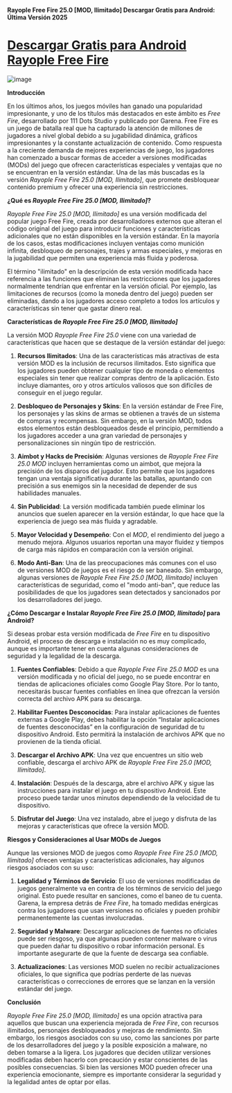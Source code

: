 **Rayople Free Fire 25.0 [MOD, Ilimitado] Descargar Gratis para Android: Última Versión 2025**

# [Descargar Gratis para Android Rayople Free Fire](https://rayople.es.modfyp.com/)

![image](https://github.com/user-attachments/assets/e869bc5d-3839-43e2-ae20-85f0001ec191)

**Introducción**

En los últimos años, los juegos móviles han ganado una popularidad impresionante, y uno de los títulos más destacados en este ámbito es *Free Fire*, desarrollado por 111 Dots Studio y publicado por Garena. Free Fire es un juego de batalla real que ha capturado la atención de millones de jugadores a nivel global debido a su jugabilidad dinámica, gráficos impresionantes y la constante actualización de contenido. Como respuesta a la creciente demanda de mejores experiencias de juego, los jugadores han comenzado a buscar formas de acceder a versiones modificadas (MODs) del juego que ofrecen características especiales y ventajas que no se encuentran en la versión estándar. Una de las más buscadas es la versión *Rayople Free Fire 25.0 [MOD, Ilimitado]*, que promete desbloquear contenido premium y ofrecer una experiencia sin restricciones.

**¿Qué es *Rayople Free Fire 25.0 [MOD, Ilimitado]*?**

*Rayople Free Fire 25.0 [MOD, Ilimitado]* es una versión modificada del popular juego Free Fire, creada por desarrolladores externos que alteran el código original del juego para introducir funciones y características adicionales que no están disponibles en la versión estándar. En la mayoría de los casos, estas modificaciones incluyen ventajas como munición infinita, desbloqueo de personajes, trajes y armas especiales, y mejoras en la jugabilidad que permiten una experiencia más fluida y poderosa. 

El término "ilimitado" en la descripción de esta versión modificada hace referencia a las funciones que eliminan las restricciones que los jugadores normalmente tendrían que enfrentar en la versión oficial. Por ejemplo, las limitaciones de recursos (como la moneda dentro del juego) pueden ser eliminadas, dando a los jugadores acceso completo a todos los artículos y características sin tener que gastar dinero real.

**Características de *Rayople Free Fire 25.0 [MOD, Ilimitado]***

La versión MOD *Rayople Free Fire 25.0* viene con una variedad de características que hacen que se destaque de la versión estándar del juego:

1. **Recursos Ilimitados**: Una de las características más atractivas de esta versión MOD es la inclusión de recursos ilimitados. Esto significa que los jugadores pueden obtener cualquier tipo de moneda o elementos especiales sin tener que realizar compras dentro de la aplicación. Esto incluye diamantes, oro y otros artículos valiosos que son difíciles de conseguir en el juego regular.

2. **Desbloqueo de Personajes y Skins**: En la versión estándar de Free Fire, los personajes y las skins de armas se obtienen a través de un sistema de compras y recompensas. Sin embargo, en la versión MOD, todos estos elementos están desbloqueados desde el principio, permitiendo a los jugadores acceder a una gran variedad de personajes y personalizaciones sin ningún tipo de restricción.

3. **Aimbot y Hacks de Precisión**: Algunas versiones de *Rayople Free Fire 25.0 MOD* incluyen herramientas como un aimbot, que mejora la precisión de los disparos del jugador. Esto permite que los jugadores tengan una ventaja significativa durante las batallas, apuntando con precisión a sus enemigos sin la necesidad de depender de sus habilidades manuales.

4. **Sin Publicidad**: La versión modificada también puede eliminar los anuncios que suelen aparecer en la versión estándar, lo que hace que la experiencia de juego sea más fluida y agradable.

5. **Mayor Velocidad y Desempeño**: Con el *MOD*, el rendimiento del juego a menudo mejora. Algunos usuarios reportan una mayor fluidez y tiempos de carga más rápidos en comparación con la versión original.

6. **Modo Anti-Ban**: Una de las preocupaciones más comunes con el uso de versiones MOD de juegos es el riesgo de ser baneado. Sin embargo, algunas versiones de *Rayople Free Fire 25.0 [MOD, Ilimitado]* incluyen características de seguridad, como el "modo anti-ban", que reduce las posibilidades de que los jugadores sean detectados y sancionados por los desarrolladores del juego.

**¿Cómo Descargar e Instalar *Rayople Free Fire 25.0 [MOD, Ilimitado]* para Android?**

Si deseas probar esta versión modificada de *Free Fire* en tu dispositivo Android, el proceso de descarga e instalación no es muy complicado, aunque es importante tener en cuenta algunas consideraciones de seguridad y la legalidad de la descarga.

1. **Fuentes Confiables**: Debido a que *Rayople Free Fire 25.0 MOD* es una versión modificada y no oficial del juego, no se puede encontrar en tiendas de aplicaciones oficiales como Google Play Store. Por lo tanto, necesitarás buscar fuentes confiables en línea que ofrezcan la versión correcta del archivo APK para su descarga.

2. **Habilitar Fuentes Desconocidas**: Para instalar aplicaciones de fuentes externas a Google Play, debes habilitar la opción “Instalar aplicaciones de fuentes desconocidas” en la configuración de seguridad de tu dispositivo Android. Esto permitirá la instalación de archivos APK que no provienen de la tienda oficial.

3. **Descargar el Archivo APK**: Una vez que encuentres un sitio web confiable, descarga el archivo APK de *Rayople Free Fire 25.0 [MOD, Ilimitado]*.

4. **Instalación**: Después de la descarga, abre el archivo APK y sigue las instrucciones para instalar el juego en tu dispositivo Android. Este proceso puede tardar unos minutos dependiendo de la velocidad de tu dispositivo.

5. **Disfrutar del Juego**: Una vez instalado, abre el juego y disfruta de las mejoras y características que ofrece la versión MOD.

**Riesgos y Consideraciones al Usar MODs de Juegos**

Aunque las versiones MOD de juegos como *Rayople Free Fire 25.0 [MOD, Ilimitado]* ofrecen ventajas y características adicionales, hay algunos riesgos asociados con su uso:

1. **Legalidad y Términos de Servicio**: El uso de versiones modificadas de juegos generalmente va en contra de los términos de servicio del juego original. Esto puede resultar en sanciones, como el baneo de tu cuenta. Garena, la empresa detrás de *Free Fire*, ha tomado medidas enérgicas contra los jugadores que usan versiones no oficiales y pueden prohibir permanentemente las cuentas involucradas.

2. **Seguridad y Malware**: Descargar aplicaciones de fuentes no oficiales puede ser riesgoso, ya que algunas pueden contener malware o virus que pueden dañar tu dispositivo o robar información personal. Es importante asegurarte de que la fuente de descarga sea confiable.

3. **Actualizaciones**: Las versiones MOD suelen no recibir actualizaciones oficiales, lo que significa que podrías perderte de las nuevas características o correcciones de errores que se lanzan en la versión estándar del juego.

**Conclusión**

*Rayople Free Fire 25.0 [MOD, Ilimitado]* es una opción atractiva para aquellos que buscan una experiencia mejorada de *Free Fire*, con recursos ilimitados, personajes desbloqueados y mejoras de rendimiento. Sin embargo, los riesgos asociados con su uso, como las sanciones por parte de los desarrolladores del juego y la posible exposición a malware, no deben tomarse a la ligera. Los jugadores que deciden utilizar versiones modificadas deben hacerlo con precaución y estar conscientes de las posibles consecuencias. Si bien las versiones MOD pueden ofrecer una experiencia emocionante, siempre es importante considerar la seguridad y la legalidad antes de optar por ellas.
